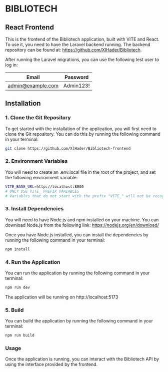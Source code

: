 # BIBLIOTECH

## React Frontend

This is the frontend of the Bibliotech application, built with VITE and React. To use it, you need to have the Laravel backend running. The backend repository can be found at: https://github.com/XlHader/Bibliotech.

After running the Laravel migrations, you can use the following test user to log in:

| Email | Password |
| ----- | -------- |
|admin@example.com|Admin123!|

## Installation 

### 1. Clone the Git Repository

To get started with the installation of the application, you will first need to clone the Git repository. You can do this by running the following command in your terminal:

```bash
git clone https://github.com/XlHader/Bibliotech-frontend
```

### 2. Environment Variables

You will need to create an .env.local file in the root of the project, and set the following environment variable:

```bash
VITE_BASE_URL=http://localhost:8000
# ONLY USE VITE_ PREFIX VARIABLES
# Variables that do not start with the prefix "VITE_" will not be recognized by Vite
```

### 3. Install Dependencies

You will need to have Node.js and npm installed on your machine. You can download Node.js from the following link: https://nodejs.org/en/download/

Once you have Node.js installed, you can install the dependencies by running the following command in your terminal:

```bash
npm install
```

### 4. Run the Application

You can run the application by running the following command in your terminal:

```bash
npm run dev
```

The application will be running on http://localhost:5173

### 5. Build

You can build the application by running the following command in your terminal:

```bash
npm run build
```

### Usage

Once the application is running, you can interact with the Bibliotech API by using the interface provided by the frontend. 
